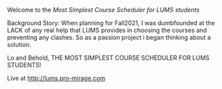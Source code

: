 Welcome to the *Most Simplest Course Scheduler for LUMS students*

Background Story: When planning for Fall2021, I was dumbfounded at the LACK of any real help that LUMS provides in choosing the courses and preventing any clashes. So as a passion project i began thinking about a solution.

Lo and Behold, THE MOST SIMPLEST COURSE SCHEDULER FOR LUMS STUDENTS!

Live at http://lums.pro-mirage.com
